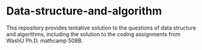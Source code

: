 # Data-structure-and-algorithm

This repository provides tentative solution to the questions of data structure and algorithms, including the solution to the coding assignments from WashU Ph.D. mathcamp 508B.
